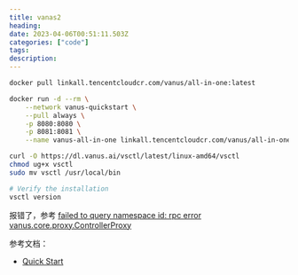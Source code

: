 ```yaml
---
title: vanas2
heading:  
date: 2023-04-06T00:51:11.503Z
categories: ["code"]
tags: 
description:  
---
```



```bash
docker pull linkall.tencentcloudcr.com/vanus/all-in-one:latest

docker run -d --rm \
    --network vanus-quickstart \
    --pull always \
    -p 8080:8080 \
    -p 8081:8081 \
    --name vanus-all-in-one linkall.tencentcloudcr.com/vanus/all-in-one:latest

curl -O https://dl.vanus.ai/vsctl/latest/linux-amd64/vsctl
chmod ug+x vsctl
sudo mv vsctl /usr/local/bin

# Verify the installation
vsctl version
```

报错了，参考 [failed to query namespace id: rpc error vanus.core.proxy.ControllerProxy](https://github.com/vanus-labs/vanus/issues/591)





参考文档：
- [Quick Start](https://docs.vanus.ai/vanus-open-source/quick-start)